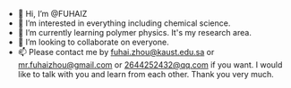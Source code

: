- 👋 Hi, I’m @FUHAIZ
- 👀 I’m interested in everything including chemical science.
- 🌱 I’m currently learning polymer physics. It's my research area.
- 💞️ I’m looking to collaborate on everyone.
- 📫 Please contact me by fuhai.zhou@kaust.edu.sa or mr.fuhaizhou@gmail.com or 2644252432@qq.com if you want. I would like to talk with you and learn from each other. Thank you very much.

<!---
FUHAIZ/FUHAIZ is a ✨ special ✨ repository because its `README.md` (this file) appears on your GitHub profile.
You can click the Preview link to take a look at your changes.
--->
